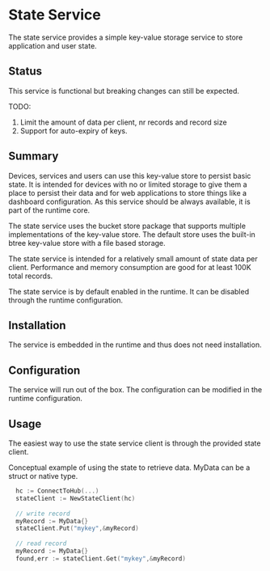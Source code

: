 # State Service

The state service provides a simple key-value storage service to store application and user state.


## Status

This service is functional but breaking changes can still be expected.

TODO:
1. Limit the amount of data per client, nr records and record size 
2. Support for auto-expiry of keys.

## Summary

Devices, services and users can use this key-value store to persist basic state. It is intended for devices with no or limited storage to give them a place to persist their data and for web applications to store things like a dashboard configuration. As this service should be always available, it is part of the runtime core.

The state service uses the bucket store package that supports multiple implementations of the key-value store. The default store uses the built-in btree key-value store with a file based storage.  

The state service is intended for a relatively small amount of state data per client. Performance and memory consumption are good for at least 100K total records.

The state service is by default enabled in the runtime. It can be disabled through the runtime configuration. 

## Installation  

The service is embedded in the runtime and thus does not need installation.  

## Configuration

The service will run out of the box. The configuration can be modified in the runtime configuration. 


## Usage

The easiest way to use the state service client is through the provided state client.

Conceptual example of using the state to retrieve data. MyData can be a struct or native type.  
```go
  hc := ConnectToHub(...)
  stateClient := NewStateClient(hc)
  
  // write record
  myRecord := MyData{}
  stateClient.Put("mykey",&myRecord)
  
  // read record
  myRecord := MyData{}
  found,err := stateClient.Get("mykey",&myRecord)
```
